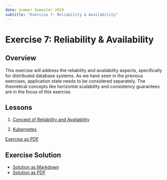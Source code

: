 ```yaml
---
date: Summer Semester 2019
subtitle: "Exercise 7: Reliability & Availability"
---
```

# Exercise 7: Reliability & Availability

## Overview

This exercise will address the reliability and availability aspects,
specifically for distributed database systems. As we have seen in the previous
exercises, application state needs to be considered separately. The theoretical
concepts like horizontal scalability and consistency guarantees are in the focus
of this exercise.

## Lessons

1. [Concept of Reliability and Availability](lesson-reliability_availability.md)

2. [Kubernetes](lesson-kubernetes.md)


[Exercise as PDF](exercise.pdf)

## Exercise Solution

* [Solution as Markdown](solution.md)
* [Solution as PDF](solution.pdf)